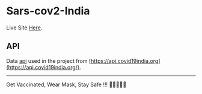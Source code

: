 # Sars-cov2-India

Live Site [Here](https://coronavirus-india.netlify.app/).

## API
Data [api](https://api.covid19india.org/) used in the project from [https://api.covid19india.org](https://api.covid19india.org/).

--- 

Get Vaccinated, Wear Mask, Stay Safe !!! 🎉😷💉👍🏻
